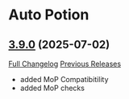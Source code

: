 # Auto Potion

## [3.9.0](https://github.com/ollidiemaus/AutoPotion/tree/3.9.0) (2025-07-02)
[Full Changelog](https://github.com/ollidiemaus/AutoPotion/compare/3.8.19...3.9.0) [Previous Releases](https://github.com/ollidiemaus/AutoPotion/releases)

- added MoP Compatibitility  
- added MoP checks  
